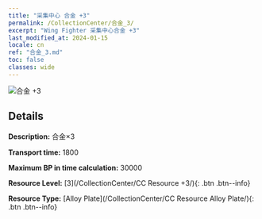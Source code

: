```yaml
---
title: "采集中心 合金 +3"
permalink: /CollectionCenter/合金_3/
excerpt: "Wing Fighter 采集中心合金 +3"
last_modified_at: 2024-01-15
locale: cn
ref: "合金_3.md"
toc: false
classes: wide
---
```



![合金 +3](/images/cc/CC_Alloy_Plate_3.png)

## Details

  **Description:** 合金×3

  **Transport time:** 1800

  **Maximum BP in time calculation:** 30000

  **Resource Level:** [3](/CollectionCenter/CC Resource +3/){: .btn .btn--info}

  **Resource Type:** [Alloy Plate](/CollectionCenter/CC Resource Alloy Plate/){: .btn .btn--info}

